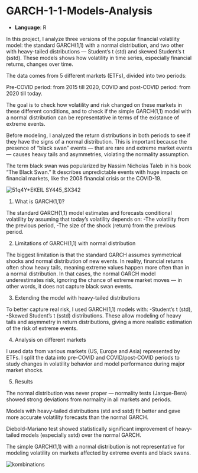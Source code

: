 # GARCH-1-1-Models-Analysis

- **Language**: R


In this project, I analyze three versions of the popular financial volatility model: the standard GARCH(1,1) with a normal distribution, and two other with heavy-tailed distributions — Student’s t (std) and skewed Student’s t (sstd). These models shows how volatility in time series, especially financial returns, changes over time.

The data comes from 5 different markets (ETFs), divided into two periods:

Pre-COVID period: from 2015 till 2020,
COVID and post-COVID period: from 2020 till today.

The goal is to check how volatility and risk changed on these markets in these different conditions, and to check if the simple GARCH(1,1) model with a normal distribution can be representative in terms of the existance of extreme events.

Before modeling, I analyzed the return distributions in both periods to see if they have the signs of a normal distribution. This is important because the presence of “black swan” events — that are rare and extreme market events — causes heavy tails and asymmetries, violating the normality assumption.

The term black swan was popularized by Nassim Nicholas Taleb in his book “The Black Swan.” It describes unpredictable events with huge impacts on financial markets, like the 2008 financial crisis or the COVID-19.

![51q4Y+EKElL _SY445_SX342_](https://github.com/user-attachments/assets/694ce5c1-31b4-4317-9797-6bb8d4601a27)



1. What is GARCH(1,1)?
   
The standard GARCH(1,1) model estimates and forecasts conditional volatility by assuming that today’s volatility depends on:
-The volatility from the previous period,
-The size of the shock (return) from the previous period.

2. Limitations of GARCH(1,1) with normal distribution
   
The biggest limitation is that the standard GARCH assumes symmetrical shocks and normal distribution of new events. In reality, financial returns often show heavy tails, meaning extreme values happen more often than in a normal distribution.
In that cases, the normal GARCH model underestimates risk, ignoring the chance of extreme market moves — in other words, it does not capture black swan events.

3. Extending the model with heavy-tailed distributions

To better capture real risk, I used GARCH(1,1) models with:
-Student’s t (std),
-Skewed Student’s t (sstd) distributions.
These allow modeling of heavy tails and asymmetry in return distributions, giving a more realistic estimation of the risk of extreme events.

4. Analysis on different markets

I used data from various markets (US, Europe and Asia) represented by ETFs. I split the data into pre-COVID and COVID/post-COVID periods to study changes in volatility behavior and model performance during major market shocks.

5. Results

The normal distribution was never proper — normality tests (Jarque-Bera) showed strong deviations from normality in all markets and periods.

Models with heavy-tailed distributions (std and sstd) fit better and gave more accurate volatility forecasts than the normal GARCH.

Diebold-Mariano test showed statistically significant improvement of heavy-tailed models (especially sstd) over the normal GARCH.

The simple GARCH(1,1) with a normal distribution is not representative for modeling volatility on markets affected by extreme events and black swans.

![kombinations](https://github.com/user-attachments/assets/308706ad-74d8-486f-b8ac-76c0dc8bf7ea)




